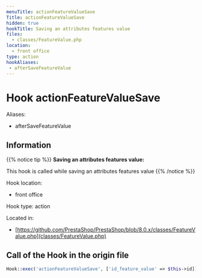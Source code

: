 ```yaml
---
menuTitle: actionFeatureValueSave
Title: actionFeatureValueSave
hidden: true
hookTitle: Saving an attributes features value
files:
  - classes/FeatureValue.php
location:
  - front office
type: action
hookAliases:
 - afterSaveFeatureValue
---
```


# Hook actionFeatureValueSave

Aliases: 
 - afterSaveFeatureValue



## Information

{{% notice tip %}}
**Saving an attributes features value:** 

This hook is called while saving an attributes features value
{{% /notice %}}

Hook location:
  - front office

Hook type: action

Located in: 
  - [https://github.com/PrestaShop/PrestaShop/blob/8.0.x/classes/FeatureValue.php](classes/FeatureValue.php)

## Call of the Hook in the origin file

```php
Hook::exec('actionFeatureValueSave', ['id_feature_value' => $this->id])
```